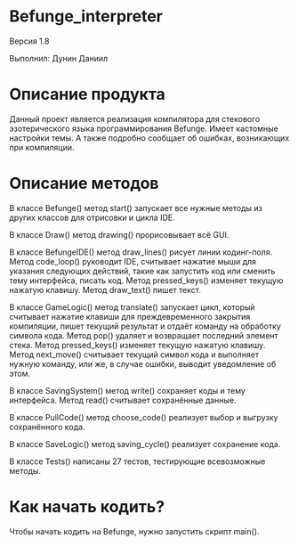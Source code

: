 # Befunge_interpreter
Версия 1.8

Выполнил: Дунин Даниил
# Описание продукта
Данный проект является реализация компилятора для стекового эзотерического языка программирования Befunge. Имеет кастомные настройки темы. А также подробно сообщает об ошибках, возникающих при компиляции.
# Описание методов
В классе Befunge() метод start() запускает все нужные методы из других классов для отрисовки и цикла IDE.

В классе Draw() метод drawing() прорисовывает всё GUI.

В классе BefungeIDE() метод draw_lines() рисует линии кодинг-поля. Метод code_loop()  руководит IDE, считывает нажатие мыши для указания следующих действий, такие как запустить код или сменить тему интерфейса, писать код. Метод pressed_keys() изменяет текущую нажатую клавишу. Метод draw_text() пишет текст.

В классе GameLogic() метод translate() запускает цикл, который считывает нажатие клавиши для преждевременного закрытия компиляции, пишет текущий результат и отдаёт команду на обработку символа кода. Метод pop() удаляет и возвращает последний элемент стека. Метод pressed_keys() изменяет текущую нажатую клавишу. Метод next_move() считывает текущий символ кода и выполняет нужную команду, или же, в случае ошибки, выводит уведомление об этом.

В классе SavingSystem() метод write() сохраняет коды и тему интерфейса. Метод read() считывает сохранённые данные.

В классе PullCode() метод choose_code() реализует выбор и выгрузку сохранённого кода.

В классе SaveLogic() метод saving_cycle() реализует сохранение кода.

В классе Tests() написаны 27 тестов, тестирующие всевозможные методы.
# Как начать кодить?
Чтобы начать кодить на Befunge, нужно запустить скрипт main().
